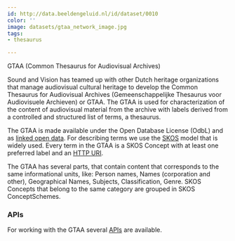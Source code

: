 ```yaml
---
id: http://data.beeldengeluid.nl/id/dataset/0010
color: ''
image: datasets/gtaa_network_image.jpg
tags:
- thesaurus

---
```

GTAA (Common Thesaurus for Audiovisual Archives)

Sound and Vision has teamed up with other Dutch heritage organizations that manage audiovisual cultural heritage to develop the Common Thesaurus for Audiovisual Archives (Gemeenschappelijke Thesaurus voor Audiovisuele Archieven) or GTAA. The GTAA is used for characterization of the content of audiovisual material from the archive with labels derived from a controlled and structured list of terms, a thesaurus.

The GTAA is made available under the Open Database License (OdbL) and as [linked open data](https://www.den.nl/aan-de-slag/uitvoeren/hoe-maak-je-het-beschikbaar/linked-open-data). For describing terms we use the [SKOS](https://www.w3.org/2004/02/skos/) model that is widely used. Every term in the GTAA is a SKOS Concept with at least one preferred label and an [HTTP URI](https://en.wikipedia.org/wiki/Uniform_Resource_Identifier). 

The GTAA has several parts, that contain content that corresponds to the same informational units, like: Person names, Names (corporation and other), Geographical Names, Subjects, Classification, Genre. SKOS Concepts that belong to the same category are grouped in SKOS ConceptSchemes. 


### APIs
For working with the GTAA several [APIs](apis/gtaa-apis) are available.
